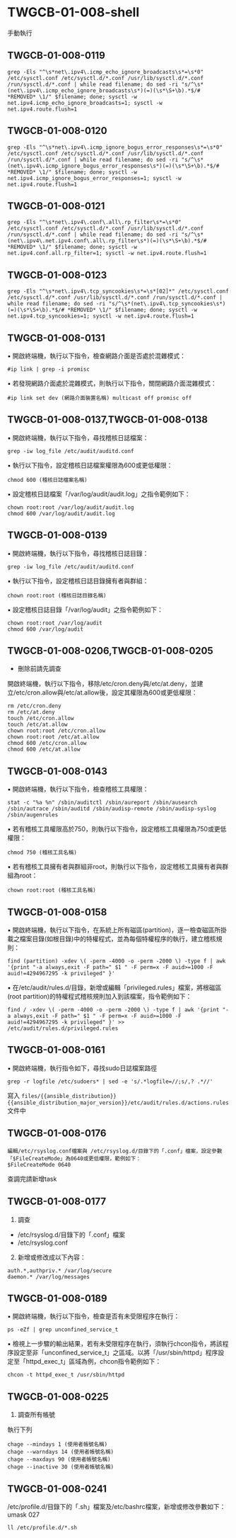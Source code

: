 # TWGCB-01-008-shell

手動執行

## TWGCB-01-008-0119

```shell
grep -Els "^\s*net\.ipv4\.icmp_echo_ignore_broadcasts\s*=\s*0" /etc/sysctl.conf /etc/sysctl.d/*.conf /usr/lib/sysctl.d/*.conf /run/sysctl.d/*.conf | while read filename; do sed -ri "s/^\s*(net\.ipv4\.icmp_echo_ignore_broadcasts\s*)(=)(\s*\S+\b).*$/# *REMOVED* \1/" $filename; done; sysctl -w net.ipv4.icmp_echo_ignore_broadcasts=1; sysctl -w net.ipv4.route.flush=1
```

## TWGCB-01-008-0120

```shell
grep -Els "^\s*net\.ipv4\.icmp_ignore_bogus_error_responses\s*=\s*0" /etc/sysctl.conf /etc/sysctl.d/*.conf /usr/lib/sysctl.d/*.conf /run/sysctl.d/*.conf | while read filename; do sed -ri "s/^\s*(net\.ipv4\.icmp_ignore_bogus_error_responses\s*)(=)(\s*\S+\b).*$/# *REMOVED* \1/" $filename; done; sysctl -w net.ipv4.icmp_ignore_bogus_error_responses=1; sysctl -w net.ipv4.route.flush=1
```

## TWGCB-01-008-0121

```shell
grep -Els "^\s*net\.ipv4\.conf\.all\.rp_filter\s*=\s*0" /etc/sysctl.conf /etc/sysctl.d/*.conf /usr/lib/sysctl.d/*.conf /run/sysctl.d/*.conf | while read filename; do sed -ri "s/^\s*(net\.ipv4\.net.ipv4.conf\.all\.rp_filter\s*)(=)(\s*\S+\b).*$/# *REMOVED* \1/" $filename; done; sysctl -w net.ipv4.conf.all.rp_filter=1; sysctl -w net.ipv4.route.flush=1
```

## TWGCB-01-008-0123

```shell
grep -Els "^\s*net\.ipv4\.tcp_syncookies\s*=\s*[02]*" /etc/sysctl.conf /etc/sysctl.d/*.conf /usr/lib/sysctl.d/*.conf /run/sysctl.d/*.conf | while read filename; do sed -ri "s/^\s*(net\.ipv4\.tcp_syncookies\s*)(=)(\s*\S+\b).*$/# *REMOVED* \1/" $filename; done; sysctl -w net.ipv4.tcp_syncookies=1; sysctl -w net.ipv4.route.flush=1
```


## TWGCB-01-008-0131

▪  開啟終端機，執行以下指令，檢查網路介面是否處於混雜模式：

```shell
#ip link | grep -i promisc
```

▪  若發現網路介面處於混雜模式，則執行以下指令，關閉網路介面混雜模式：


```shell
#ip link set dev (網路介面裝置名稱) multicast off promisc off
```

## TWGCB-01-008-0137,TWGCB-01-008-0138

▪  開啟終端機，執行以下指令，尋找稽核日誌檔案：

```shell
grep -iw log_file /etc/audit/auditd.conf
```
▪  執行以下指令，設定稽核日誌檔案權限為600或更低權限：

```shell
chmod 600 (稽核日誌檔案名稱)
```

▪  設定稽核日誌檔案「/var/log/audit/audit.log」之指令範例如下：

```shell
chown root:root /var/log/audit/audit.log
chmod 600 /var/log/audit/audit.log
```

## TWGCB-01-008-0139

▪  開啟終端機，執行以下指令，尋找稽核日誌目錄：

```shell
grep -iw log_file /etc/audit/auditd.conf
```

▪  執行以下指令，設定稽核日誌目錄擁有者與群組：

```shell
chown root:root (稽核日誌目錄名稱)
```

▪  設定稽核日誌目錄「/var/log/audit」之指令範例如下：

```shell
chown root:root /var/log/audit
chmod 600 /var/log/audit
```

## TWGCB-01-008-0206,TWGCB-01-008-0205

* 刪除前請先調查

開啟終端機，執行以下指令，移除/etc/cron.deny與/etc/at.deny，並建立/etc/cron.allow與/etc/at.allow後，設定其權限為600或更低權限：

```shell
rm /etc/cron.deny
rm /etc/at.deny
touch /etc/cron.allow
touch /etc/at.allow
chown root:root /etc/cron.allow
chown root:root /etc/at.allow
chmod 600 /etc/cron.allow
chmod 600 /etc/at.allow
```

## TWGCB-01-008-0143

▪  開啟終端機，執行以下指令，檢查稽核工具權限：

```shell
stat -c "%a %n" /sbin/auditctl /sbin/aureport /sbin/ausearch /sbin/autrace /sbin/auditd /sbin/audisp-remote /sbin/audisp-syslog /sbin/augenrules
```

▪  若有稽核工具權限高於750，則執行以下指令，設定稽核工具權限為750或更低權限：

```shell
chmod 750 (稽核工具名稱)
```

▪  若有稽核工具擁有者與群組非root，則執行以下指令，設定稽核工具擁有者與群組為root：

```shell
chown root:root (稽核工具名稱)
```

## TWGCB-01-008-0158

▪  開啟終端機，執行以下指令，在系統上所有磁區(partition)，逐一檢查磁區所掛載之檔案目錄(如根目錄)中的特權程式，並為每個特權程序的執行，建立稽核規則：

```shell
find (partition) -xdev \( -perm -4000 -o -perm -2000 \) -type f | awk '{print "-a always,exit -F path=" $1 " -F perm=x -F auid>=1000 -F auid!=4294967295 -k privileged" }'
```

▪  在/etc/audit/rules.d/目錄，新增或編輯「privileged.rules」檔案，將根磁區(root partition)的特權程式稽核規則加入到該檔案，指令範例如下：

```shell
find / -xdev \( -perm -4000 -o -perm -2000 \) -type f | awk '{print "-a always,exit -F path=" $1 " -F perm=x -F auid>=1000 -F auid!=4294967295 -k privileged" }' >> /etc/audit/rules.d/privileged.rules
```

## TWGCB-01-008-0161

▪  開啟終端機，執行指令如下，尋找sudo日誌檔案路徑

```shell
grep -r logfile /etc/sudoers* | sed -e 's/.*logfile=//;s/,? .*//'
```

寫入 ```files/{{ansible_distribution}}{{ansible_distribution_major_version}}/etc/audit/rules.d/actions.rules``` 文件中


## TWGCB-01-008-0176

```
編輯/etc/rsyslog.conf檔案與 /etc/rsyslog.d/目錄下的「.conf」檔案，設定參數「$FileCreateMode」為0640或更低權限，範例如下：
$FileCreateMode 0640
```

查調完請新增task

## TWGCB-01-008-0177

1. 調查

* /etc/rsyslog.d/目錄下的「.conf」檔案
* /etc/rsyslog.conf

2. 新增或修改成以下內容：

```
auth.*,authpriv.* /var/log/secure
daemon.* /var/log/messages
```

## TWGCB-01-008-0189

▪  開啟終端機，執行以下指令，檢查是否有未受限程序在執行：

```shell
ps -eZf | grep unconfined_service_t
```

▪  檢視上一步驟的輸出結果，若有未受限程序在執行，須執行chcon指令，將該程序設定至非「unconfined_service_t」之區域。以將「/usr/sbin/httpd」程序設定至「httpd_exec_t」區域為例，chcon指令範例如下：

```shell
chcon -t httpd_exec_t /usr/sbin/httpd
```

## TWGCB-01-008-0225

1. 調查所有帳號

執行下列

```shell
chage --mindays 1 (使用者帳號名稱)
chage --warndays 14 (使用者帳號名稱)
chage --maxdays 90 (使用者帳號名稱)
chage --inactive 30 (使用者帳號名稱)
```

## TWGCB-01-008-0241

/etc/profile.d/目錄下的「.sh」檔案及/etc/bashrc檔案，新增或修改參數如下：
umask 027

```shell
ll /etc/profile.d/*.sh
```
